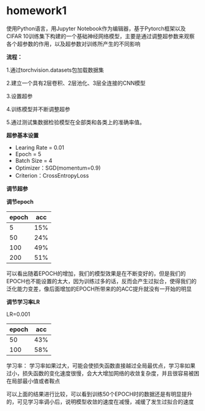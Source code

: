 # homework1
使用Python语言，用Jupyter Notebook作为编辑器，基于Pytorch框架以及CIFAR 10训练集下构建的一个基础神经网络模型，主要是通过调整超参数来观察各个超参数的作用，以及超参数对训练所产生的不同影响

**流程：**   

1.通过torchvision.datasets包加载数据集   

2.建立一个具有2层卷积、2层池化、3层全连接的CNN模型   

3.设置超参     

4.训练模型并不断调整超参   

5.通过测试集数据检验模型在全部类和各类上的准确率值。    


**超参基本设置**
* Learing Rate = 0.01
* Epoch = 5
* Batch Size = 4
* Optimizer：SGD(momentum=0.9)
* Criterion：CrossEntropyLoss

**调节超参**  

**调节epoch**   

 
| epoch    |  acc  |
| --------| :----: |
| 5      |   15%    |
| 50     |   24%    |
| 100    |   49%    |
| 200    |    51%   |


可以看出随着EPOCH的增加，我们的模型效果是在不断变好的，但是我们的EPOCH也不能设置的太大，因为训练过多的话，反而会产生过拟合，使得我们的泛化能力变差，像后面增加的EPOCH所带来的的ACC提升就没有一开始的明显


 
**调节学习率LR**  


LR=0.001

| epoch    |  acc  |
| --------| :----: |
| 50      |   43%   |
| 100     |   58%   |


学习率： 学习率如果过大，可能会使损失函数直接越过全局最优点，学习率如果过小，损失函数的变化速度很慢，会大大增加网络的收敛复杂度，并且很容易被困在局部最小值或者鞍点

可以上面的结果进行比较，可以看到训练50个EPOCH时的数据还是有明显提升的，可见学习率调小后，说明模型收敛的速度在减慢，减缓了发生过拟合的速度








